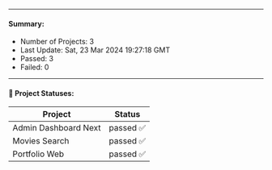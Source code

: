 
---
#### Summary:
<p><ul>
            <li><span>Number of Projects: 3</span></li>
            <li><span>Last Update: Sat, 23 Mar 2024 19:27:18 GMT</span></li>
            <li><span>Passed: 3</span></li>
            <li><span>Failed: 0</span></li>
          </ul></p>
  

---

#### 📝 Project Statuses:
<table>
            <thead>
              <tr>
                <th>Project</th>
                <th>Status</th>
              </tr>
            </thead>
            <tbody>
              <tr>
                                  <td>Admin Dashboard Next</td>
                                  <td>passed ✅</td>
                                </tr><tr>
                                  <td>Movies Search</td>
                                  <td>passed ✅</td>
                                </tr><tr>
                                  <td>Portfolio Web</td>
                                  <td>passed ✅</td>
                                </tr>
            </tbody>
          </table>
  
